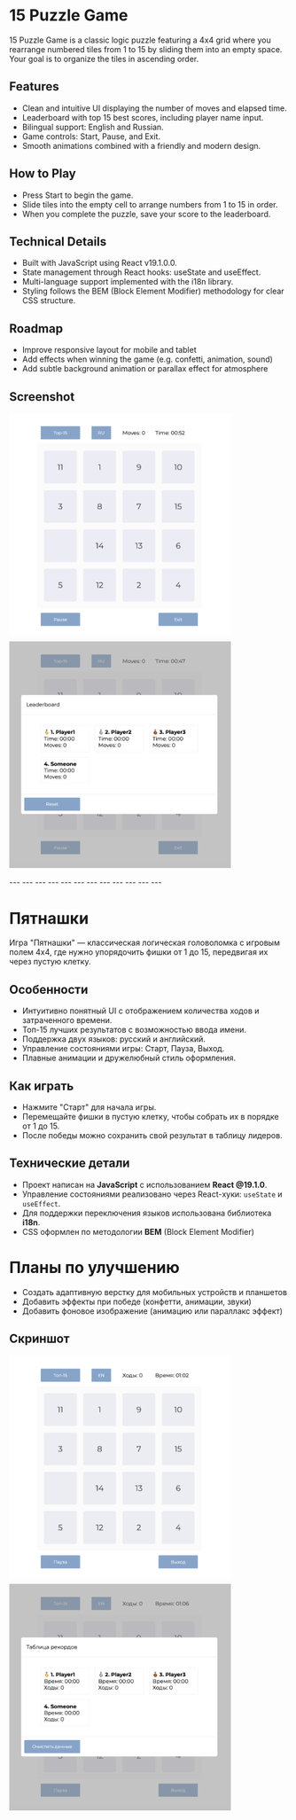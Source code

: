 # 15 Puzzle Game

15 Puzzle Game is a classic logic puzzle featuring a 4x4 grid where you rearrange numbered tiles from 1 to 15 by sliding them into an empty space. Your goal is to organize the tiles in ascending order.

## Features

- Clean and intuitive UI displaying the number of moves and elapsed time.
- Leaderboard with top 15 best scores, including player name input.
- Bilingual support: English and Russian.
- Game controls: Start, Pause, and Exit.
- Smooth animations combined with a friendly and modern design.
  
## How to Play

- Press Start to begin the game.
- Slide tiles into the empty cell to arrange numbers from 1 to 15 in order.
- When you complete the puzzle, save your score to the leaderboard.

## Technical Details

- Built with JavaScript using React v19.1.0.0.
- State management through React hooks: useState and useEffect.
- Multi-language support implemented with the i18n library.
- Styling follows the BEM (Block Element Modifier) methodology for clear CSS structure.

## Roadmap
- Improve responsive layout for mobile and tablet
- Add effects when winning the game (e.g. confetti, animation, sound)
- Add subtle background animation or parallax effect for atmosphere

## Screenshot
<p>
  <img src="./public/screenshot-main-en.png" alt="15 Puzzle Screenshot" width="400"/>
  <img src="./public/screenshot-leaderboard-en.png" alt="15 Puzzle Screenshot" width="400"/>
</p>
--- --- --- --- --- --- --- --- --- --- --- --- 

# Пятнашки

Игра "Пятнашки" — классическая логическая головоломка с игровым полем 4x4, где нужно упорядочить фишки от 1 до 15, передвигая их через пустую клетку.

## Особенности

- Интуитивно понятный UI с отображением количества ходов и затраченного времени.
- Топ-15 лучших результатов с возможностью ввода имени.
- Поддержка двух языков: русский и английский.
- Управление состояниями игры: Старт, Пауза, Выход.
- Плавные анимации и дружелюбный стиль оформления.

## Как играть

- Нажмите "Старт" для начала игры.
- Перемещайте фишки в пустую клетку, чтобы собрать их в порядке от 1 до 15.
- После победы можно сохранить свой результат в таблицу лидеров.

## Технические детали

- Проект написан на **JavaScript** с использованием **React @19.1.0**.
- Управление состояниями реализовано через React-хуки: `useState` и `useEffect`.
- Для поддержки переключения языков использована библиотека **i18n**.
- CSS оформлен по методологии **BEM** (Block Element Modifier)

# Планы по улучшению
- Создать адаптивную верстку для мобильных устройств и планшетов
- Добавить эффекты при победе (конфетти, анимации, звуки)
- Добавить фоновое изображение (анимацию или параллакс эффект)

## Скриншот
<p>
<img src="./public/screenshot-leaderboard-ru.png" alt="15 Puzzle Screenshot" width="400"/>
<img src="./public/screenshot-main-ru.png" alt="15 Puzzle Screenshot" width="400"/>
</p>

